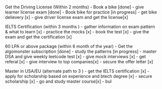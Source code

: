 Get the Driving License (Within 2 months)
		- Book a bike [done]
		- give learner license exam [done]
		- Book bike for practice [in progress]
		- get bike delievery [x]
		- give driver license exam and get the license[x]

IELTS Certification (within 3 months )
		- gather information on exam pattern & what to learn [x]
		- practice the mocks [x]
		- book the test [x]
		- give the exam and get the certification [x]

60 LPA or above package (within 6 month of the year)
		- Get the algomonster subscription [done]
		- study the patterns [in progress]
		- master DSA and give weekly leetcode test [x]
		- give mock interviews [x]
		- get referal [x]
		- give interview to top companies[x]
		- secure the offer letter [x]

Master in USA/EU (alternate path to 3 )
		- get the IELTS certification [x]
		- apply for scholarship based on experience and btech degree [x]
		- secure scholarship [x]
		- go and study master course[x]
		- bul